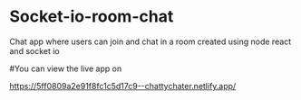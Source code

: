 # Socket-io-room-chat
Chat app where users can join and chat in a room created using node react and socket io

#You can view the live app on 

https://5ff0809a2e91f8fc1c5d17c9--chattychater.netlify.app/
